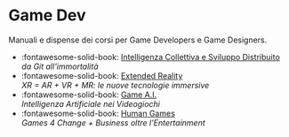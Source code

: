 # Game Dev

Manuali e dispense dei corsi per Game Developers e Game Designers.

<div class="grid cards" markdown>

- :fontawesome-solid-book: [Intelligenza Collettiva e Sviluppo Distribuito](ci/index.md)  
*da Git all'immortalità* 
- :fontawesome-solid-book: [Extended Reality](xr/index.md)  
*XR = AR + VR + MR: le nuove tecnologie immersive*  
- :fontawesome-solid-book: [Game A.I.](ai/index.md)  
*Intelligenza Artificiale nei Videogiochi*
- :fontawesome-solid-book: [Human Games](g4c/index.md)  
*Games 4 Change + Business oltre l’Entertainment*  

</div>
